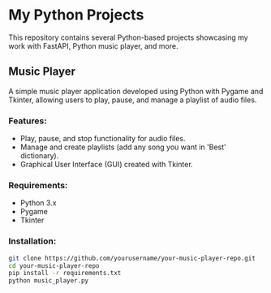 # My Python Projects

This repository contains several Python-based projects showcasing my work with FastAPI, Python music player, and more.

## Music Player

A simple music player application developed using Python with Pygame and Tkinter, allowing users to play, pause, and manage a playlist of audio files.

### Features:
- Play, pause, and stop functionality for audio files.
- Manage and create playlists (add any song you want in 'Best' dictionary).
- Graphical User Interface (GUI) created with Tkinter.

### Requirements:
- Python 3.x
- Pygame
- Tkinter

### Installation:
```bash
git clone https://github.com/yourusername/your-music-player-repo.git
cd your-music-player-repo
pip install -r requirements.txt
python music_player.py
